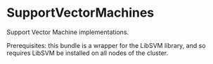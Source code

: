 # SupportVectorMachines
Support Vector Machine implementations.

Prerequisites: this bundle is a wrapper for the LibSVM library, and so requires LibSVM be installed on all nodes of the cluster.
